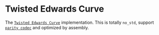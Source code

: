 # Twisted Edwards Curve
The [`Twisted Edwards Curve`](https://eprint.iacr.org/2008/013.pdf) implementation. This is totally `no_std`, support [`parity codec`](https://github.com/paritytech/parity-scale-codec) and optimized by assembly.
